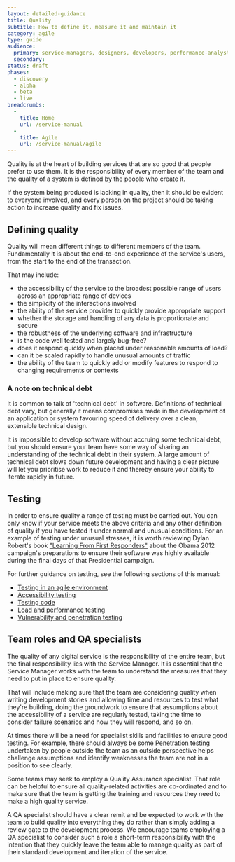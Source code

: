 ```yaml
---
layout: detailed-guidance
title: Quality
subtitle: How to define it, measure it and maintain it
category: agile
type: guide
audience:
  primary: service-managers, designers, developers, performance-analysts, user-researchers, content-designers
  secondary: 
status: draft
phases:
  - discovery
  - alpha
  - beta
  - live
breadcrumbs:
  -
    title: Home
    url: /service-manual
  -
    title: Agile
    url: /service-manual/agile
---
```


Quality is at the heart of building services that are so good that people prefer to use them. It is the responsibility of every member of the team and the quality of a system is defined by the people who create it.

If the system being produced is lacking in quality, then it should be evident to everyone involved, and every person on the project should be taking action to increase quality and fix issues.

## Defining quality

Quality will mean different things to different members of the team. Fundamentally it is about the end-to-end experience of the service's users, from the start to the end of the transaction.

That may include:

* the accessibility of the service to the broadest possible range of users across an appropriate range of devices
* the simplicity of the interactions involved
* the ability of the service provider to quickly provide appropriate support
* whether the storage and handling of any data is proportionate and secure
* the robustness of the underlying software and infrastructure
 * is the code well tested and largely bug-free?
 * does it respond quickly when placed under reasonable amounts of load?
 * can it be scaled rapidly to handle unusual amounts of traffic
* the ability of the team to quickly add or modify features to respond to changing requirements or contexts


### A note on technical debt

It is common to talk of 'technical debt' in software. Definitions of technical debt vary, but generally it means compromises made in the development of an application or system favouring speed of delivery over a clean, extensible technical design.

It is impossible to develop software without accruing some technical debt, but you should ensure your team have some way of sharing an understanding of the technical debt in their system. A large amount of technical debt slows down future development and having a clear picture will let you prioritise work to reduce it and thereby ensure your ability to iterate rapidly in future.

## Testing

In order to ensure quality a range of testing must be carried out. You can only know if your service meets the above criteria and any other definition of quality if you have tested it under normal and unusual conditions. For an example of testing under unusual stresses, it is worth reviewing Dylan Robert's book ["Learning From First Responders"](http://oreil.ly/163ybtz) about the Obama 2012 campaign's preparations to ensure their software was highly available during the final days of that Presidential campaign.

For further guidance on testing, see the following sections of this manual:

* [Testing in an agile environment](https://www.gov.uk/service-manual/making-software/testing-in-agile.html)
* [Accessibility testing](https://www.gov.uk/service-manual/making-software/accessibility-testing.html)
* [Testing code](https://www.gov.uk/service-manual/making-software/code-testing.html)
* [Load and performance testing](https://www.gov.uk/service-manual/operations/load-and-performance-testing.html)
* [Vulnerability and penetration testing](https://www.gov.uk/service-manual/operations/penetration-testing.html)

## Team roles and QA specialists

The quality of any digital service is the responsibility of the entire team, but the final responsibility lies with the Service Manager. It is essential that the Service Manager works with the team to understand the measures that they need to put in place to ensure quality.

That will include making sure that the team are considering quality when writing development stories and allowing time and resources to test what they're building, doing the groundwork to ensure that assumptions about the accessibility of a service are regularly tested, taking the time to consider failure scenarios and how they will respond, and so on.

At times there will be a need for specialist skills and facilities to ensure good testing. For example, there should always be some [Penetration testing](https://www.gov.uk/service-manual/operations/penetration-testing.html) undertaken by people outside the team as an outside perspective helps challenge assumptions and identify weaknesses the team are not in a position to see clearly.

Some teams may seek to employ a Quality Assurance specialist. That role can be helpful to ensure all quality-related activities are co-ordinated and to make sure that the team is getting the training and resources they need to make a high quality service.

A QA specialist should have a clear remit and be expected to work with the team to build quality into everything they do rather than simply adding a review gate to the development process. We encourage teams employing a QA specialist to consider such a role a short-term responsibility with the intention that they quickly leave the team able to manage quality as part of their standard development and iteration of the service.
